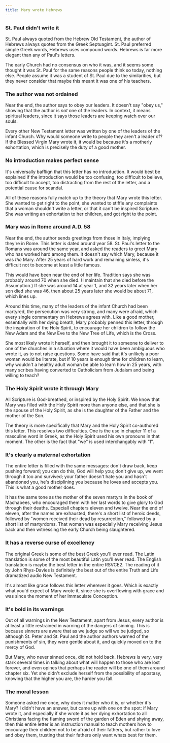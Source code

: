```yaml
---
title: Mary wrote Hebrews
---
```


### St. Paul didn't write it

St. Paul always quoted from the Hebrew Old Testament, the author of Hebrews always quotes from the Greek Septuagint. St. Paul preferred simple Greek words, Hebrews uses compound words. Hebrews is far more elegant than any of Paul's letters.

The early Church had no consensus on who it was, and it seems some thought it was St. Paul for the same reasons people think so today, nothing else. People assume it was a student of St. Paul due to the similarities, but they never consider that maybe this meant it was one of his teachers.

### The author was not ordained

Near the end, the author says to obey our leaders. It doesn't say "obey us," showing that the author is *not* one of the leaders. In context, it means spiritual leaders, since it says those leaders are keeping watch over our souls.

Every other New Testament letter was written by one of the leaders of the infant Church. Why would someone write to people they aren't a leader of? If the Blessed Virgin Mary wrote it, it would be because it's a motherly exhortation, which is precisely the duty of a good mother.

### No introduction makes perfect sense

It's universally bafflign that this letter has no introduction. It would best be explained if the introduction would be too confusing, too difficult to believe, too difficult to accept, too distracting from the rest of the letter, and a potential cause for scandal.

All of these reasons fully match up to the theory that Mary wrote this letter. She wanted to get right to the point, she wanted to stiffle any complaints that a woman shouldn't write a letter, or that it can't be inspired Scripture. She was writing an exhortation to her children, and got right to the point.

### Mary was in Rome around A.D. 58

Near the end, the author sends greetings from those in Italy, implying they're in Rome. This letter is dated around year 58. St. Paul's letter to the Romans was around the same year, and asked the readers to greet Mary who has worked hard among them. It doesn't say which Mary, because it was *the* Mary. After 25 years of hard work and remaining sinless, it's difficult not to become at least a little famous.

This would have been near the end of her life. Tradition says she was probably around 70 when she died. (I maintain that she died before the Assumption.) If she was around 14 at year 1, and 32 years later when her son died she was 46, then about 25 years later she would be about 71, which lines up.

Around this time, many of the leaders of the infant Church had been martyred, the persecution was very strong, and many were afraid, which every single commentary on Hebrews agrees with. Like a good mother, essentially with her dying breath, Mary probably penned this letter, through the inspiration of the Holy Spirit, to encourage her children to follow the New Adam and the New Eve to the New Tree of Life, which is the Cross.

She most likely wrote it herself, and then brought it to someone to deliver to one of the churches in a situation where it would have been ambiguous who wrote it, as to not raise questions. Some have said that it's unlikely a poor woman would be literate, but if 10 years is enough time for children to learn, why wouldn't a healthy adult woman be able to learn how in 25 years, with many scribes having converted to Catholicism from Judaism and being willing to teach?

### The Holy Spirit wrote it through Mary

All Scripture is God-breathed, or inspired by the Holy Spirit. We know that Mary was filled with the Holy Spirit more than anyone else, and that she is the spouse of the Holy Spirit, as she is the daughter of the Father and the mother of the Son.

The theory is more specifically that Mary and the Holy Spirit co-authored this letter. This resolves two difficulties. One is the use in chapter 11 of a masculine word in Greek, as the Holy Spirit used his own pronouns in that moment. The other is the fact that "we" is used interchangably with "I".

### It's clearly a maternal exhortation

The entire letter is filled with the same messages: don't draw back, keep pushing forward; you can do this, God will help you; don't give up, we went through it too and survived; your father doesn't hate you and hasn't abandoned you, he's disciplining you because he loves and accepts you. This is what a good mother does.

It has the same tone as the mother of the seven martyrs in the book of Machabees, who encouraged them with her last words to give glory to God through their deaths. Especiall chapters eleven and twelve. Near the end of eleven, after the names are exhausted, there's a short list of heroic deeds, followed by "women received their dead by resurrection," followed by a short list of martyrdoms. That woman was especially Mary receiving Jesus back and then witnessing the early Church being slaughtered.

### It has a reverse curse of excellency

The original Greek is some of the best Greek you'll ever read. The Latin translation is some of the most beautiful Latin you'll ever read. The English translation is maybe the best letter in the entire RSVCE2. The reading of it by John Rhys-Davies is definitely the best out of the entire Truth and Life dramatized audio New Testament.

It's almost like grace follows this letter wherever it goes. Which is exactly what you'd expect of Mary wrote it, since she is overflowing with grace and was since the moment of her Immaculate Conception.

### It's bold in its warnings

Out of all warnings in the New Testament, apart from Jesus, every author is at least a little restrained in warning of the dangers of sinning. This is because sinners are aware that as we judge so will we be judged, so although St. Peter and St. Paul and the author authors warned of the punishments of sin, they were gentle about it, and quickly moved on to the mercy of God.

But Mary, who never sinned once, did not hold back. Hebrews is very, very stark several times in talking about what will happen to those who are lost forever, and even opines that perhaps the reader will be one of them around chapter six. Yet she didn't exclude herself from the possibility of apostasy, knowing that the higher you are, the harder you fall.

### The moral lesson

Someone asked me once, why does it matter who it is, or whether it's Mary? I didn't have an answer, but came up with one on the spot: if Mary wrote it, and especially if she wrote it as her dying exhortation to all Christians facing the flaming sword of the garden of Eden and shying away, then this entire letter is an instruction manual to teach mothers how to encourage their children not to be afraid of their fathers, but rather to love and obey them, trusting that their fathers only want whats best for them.